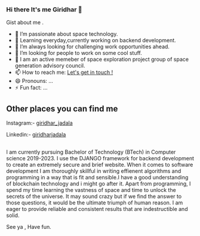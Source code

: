 ### Hi there It's me Giridhar 👋


Gist about me .

- 🔭 I’m passionate about space technology.
- 🌱 Learning everyday,currently working on backend development.
- 👯 I’m always looking for challenging work opportunities ahead.
- 🤔 I’m looking for people to work on some cool stuff.
- 💬 I am an active memeber of space exploration project group of space generation advisory council.
- 📫 How to reach me: <a href="mailto:giridhar7889@gmail.com">Let's get in touch !</a>
- 😄 Pronouns: ...
- ⚡ Fun fact: ...


## Other places you can find me 

Instagram:- [giridhar_jadala](https://www.instagram.com/giridhar_jadala/)

Linkedin:-  [giridharjadala](https://www.linkedin.com/in/giridhar-jadala-313b96192/)

## 

I am currently pursuing Bachelor of Technology (BTech) in Computer science 2019-2023.
I use the DJANGO framework for backend development to create an extremely secure and brief website. When it comes to software development I am thoroughly skillful in writing effienent algorithms and programming in a way that is fit and sensible.I have a good understanding of blockchain technology and i might go after it. Apart from programming, I spend my time learning the vastness of space and time to unlock the secrets of the universe. It may sound crazy but if we find the answer to those questions, it would be the ultimate triumph of human reason. I am eager to provide reliable and consistent results that are indestructible and solid.

See ya , Have fun.
